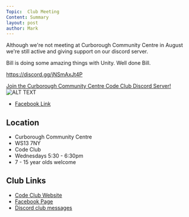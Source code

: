 ```yaml
---
Topic:  Club Meeting
Content: Summary
layout: post
author: Mark
---
```

Although we're not meeting at Curborough Community Centre in August we're still active and giving support on our discord server.

Bill is doing some amazing things with Unity. Well done Bill.

https://discord.gg/jNSmAxJt4P

[Join the Curborough Community Centre Code Club Discord Server!](https://l.facebook.com/l.php?u=https%3A%2F%2Fdiscord.gg%2FjNSmAxJt4P&h=AT1M018mjrwQR4LnAl9co9dFGjTPkIuEiz2xwr1IiOGYbGgIbQ-OZPC25li3oYb_tlRV7CoLMaJyZ9JUyeRw-MEPMSdXs34n4PNVPl5fye7Afh5jx7LLSUEfPZxtYxPq&s=1)![ALT TEXT](https://external.fbhx6-1.fna.fbcdn.net/emg1/v/t13/13957814808962068580?url=https%3A%2F%2Fcdn.discordapp.com%2Ficons%2F752788181954461750%2Fffc72da0d75123f00019873ad95b9e43.jpg%3Fsize%3D256&fb_obo=1&utld=discordapp.com&stp=c0.5000x0.5000f_dst-emg0_p200x200_q75&ccb=13-1&oh=06_AbGIcl6VqTpIf00Bin7d_ToFUbcq_hCUJ6ZaI4zJTKO3zw&oe=65289D0C&_nc_sid=e609ca)

* [Facebook Link](https://www.facebook.com/1481985248595237/posts/5094005390726520/)

## Location

* Curborough Community Centre
* WS13 7NY
* Code Club
* Wednesdays 5:30 - 6:30pm
* 7 - 15 year olds welcome

## Club Links

* [Code Club Website](https://lichfield-code-club.github.io/)
* [Facebook Page](https://www.facebook.com/LichfieldCoders)
* [Discord club messages](https://discord.gg/szz6xGK)
